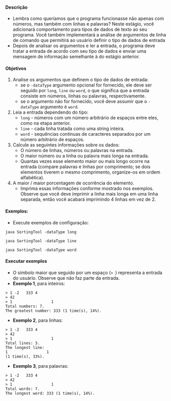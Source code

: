 #### Descrição
* Lembra como queríamos que o programa funcionasse não apenas com números, mas também com linhas e palavras? Neste estágio, você adicionará comportamento para tipos de dados de texto ao seu programa. Você também implementará a análise de argumentos de linha de comando que permitirá ao usuário definir o tipo de dados de entrada
* Depois de analisar os argumentos e ler a entrada, o programa deve tratar a entrada de acordo com seu tipo de dados e enviar uma mensagem de informação semelhante à do estágio anterior.
#### Objetivos
1. Analise os argumentos que definem o tipo de dados de entrada:
    * se o ```-dataType``` argumento opcional for fornecido, ele deve ser seguido por ```long```, ```line``` ou ```word```, o que significa que a entrada consiste em números, linhas ou palavras, respectivamente.
    * se o argumento não for fornecido, você deve assumir que o ```-dataType``` argumento é ```word```.
2. Leia a entrada dependendo do tipo:
    * ```long``` - números com um número arbitrário de espaços entre eles, como na etapa anterior.
    * ```line``` - cada linha tratada como uma string inteira.
    * ```word``` - sequências contínuas de caracteres separados por um número arbitrário de espaços.
3. Calcule as seguintes informações sobre os dados:
    * O número de linhas, números ou palavras na entrada.
    * O maior número ou a linha ou palavra mais longa na entrada.
    * Quantas vezes esse elemento maior ou mais longo ocorre na entrada (compare palavras e linhas por comprimento; se dois elementos tiverem o mesmo comprimento, organize-os em ordem alfabética).
4. A maior / maior porcentagem de ocorrência do elemento.
    * Imprima essas informações conforme mostrado nos exemplos. Observe que você deve imprimir a linha mais longa em uma linha separada, então você acabará imprimindo 4 linhas em vez de 2.
#### Exemplos:
* Execute exemplos de configuração:
```
java SortingTool -dataType long
```
```
java SortingTool -dataType line
```
```
java SortingTool -dataType word
```
#### Executar exemplos
* O símbolo maior que seguido por um espaço (```> ```) representa a entrada do usuário. Observe que não faz parte da entrada.
* <strong>Exemplo 1</strong>, para inteiros:
```
> 1 -2   333 4
> 42
> 1                 1
Total numbers: 7.
The greatest number: 333 (1 time(s), 14%).
```
* <strong>Exemplo 2</strong>, para linhas:
```
> 1 -2   333 4
> 42
> 1                 1
Total lines: 3.
The longest line:
1                 1
(1 time(s), 33%).
```
* <strong>Exemplo 3</strong>, para palavras:
```
> 1 -2   333 4
> 42
> 1                 1
Total words: 7.
The longest word: 333 (1 time(s), 14%).
```